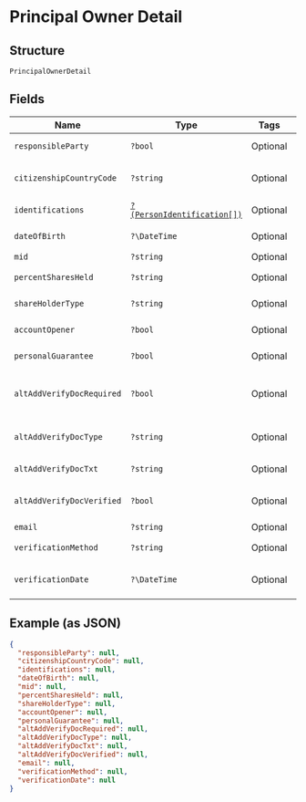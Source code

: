 
# Principal Owner Detail

## Structure

`PrincipalOwnerDetail`

## Fields

| Name | Type | Tags | Description | Getter | Setter |
|  --- | --- | --- | --- | --- | --- |
| `responsibleParty` | `?bool` | Optional | - | getResponsibleParty(): ?bool | setResponsibleParty(?bool responsibleParty): void |
| `citizenshipCountryCode` | `?string` | Optional | - | getCitizenshipCountryCode(): ?string | setCitizenshipCountryCode(?string citizenshipCountryCode): void |
| `identifications` | [`?(PersonIdentification[])`](../../doc/models/person-identification.md) | Optional | - | getIdentifications(): ?array | setIdentifications(?array identifications): void |
| `dateOfBirth` | `?\DateTime` | Optional | - | getDateOfBirth(): ?\DateTime | setDateOfBirth(?\DateTime dateOfBirth): void |
| `mid` | `?string` | Optional | - | getMid(): ?string | setMid(?string mid): void |
| `percentSharesHeld` | `?string` | Optional | - | getPercentSharesHeld(): ?string | setPercentSharesHeld(?string percentSharesHeld): void |
| `shareHolderType` | `?string` | Optional | - | getShareHolderType(): ?string | setShareHolderType(?string shareHolderType): void |
| `accountOpener` | `?bool` | Optional | - | getAccountOpener(): ?bool | setAccountOpener(?bool accountOpener): void |
| `personalGuarantee` | `?bool` | Optional | - | getPersonalGuarantee(): ?bool | setPersonalGuarantee(?bool personalGuarantee): void |
| `altAddVerifyDocRequired` | `?bool` | Optional | - | getAltAddVerifyDocRequired(): ?bool | setAltAddVerifyDocRequired(?bool altAddVerifyDocRequired): void |
| `altAddVerifyDocType` | `?string` | Optional | - | getAltAddVerifyDocType(): ?string | setAltAddVerifyDocType(?string altAddVerifyDocType): void |
| `altAddVerifyDocTxt` | `?string` | Optional | - | getAltAddVerifyDocTxt(): ?string | setAltAddVerifyDocTxt(?string altAddVerifyDocTxt): void |
| `altAddVerifyDocVerified` | `?bool` | Optional | - | getAltAddVerifyDocVerified(): ?bool | setAltAddVerifyDocVerified(?bool altAddVerifyDocVerified): void |
| `email` | `?string` | Optional | - | getEmail(): ?string | setEmail(?string email): void |
| `verificationMethod` | `?string` | Optional | - | getVerificationMethod(): ?string | setVerificationMethod(?string verificationMethod): void |
| `verificationDate` | `?\DateTime` | Optional | - | getVerificationDate(): ?\DateTime | setVerificationDate(?\DateTime verificationDate): void |

## Example (as JSON)

```json
{
  "responsibleParty": null,
  "citizenshipCountryCode": null,
  "identifications": null,
  "dateOfBirth": null,
  "mid": null,
  "percentSharesHeld": null,
  "shareHolderType": null,
  "accountOpener": null,
  "personalGuarantee": null,
  "altAddVerifyDocRequired": null,
  "altAddVerifyDocType": null,
  "altAddVerifyDocTxt": null,
  "altAddVerifyDocVerified": null,
  "email": null,
  "verificationMethod": null,
  "verificationDate": null
}
```


